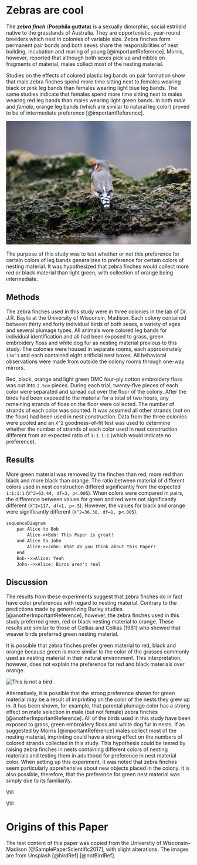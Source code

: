 # Zebras are cool

The _**zebra finch**_ (**Poephila guttata**) is a sexually dimorphic, social estrildid native to the grasslands of Australia. They are opportunistic, year-round breeders which nest in colonies of variable size. Zebra finches form permanent pair bonds and both sexes share the responsibilities of nest building, incubation and rearing of young [@importantReference]. Morris, however, reported that although both sexes pick up and nibble on fragments of material, males collect most of the nesting material.

Studies on the effects of colored plastic leg bands on pair formation show that male zebra finches spend more time sitting next to females wearing black or pink leg bands than females wearing light blue leg bands. The same studies indicate that females spend more time sitting next to males wearing red leg bands than males wearing light green bands. In both *male* and _female_, orange leg bands (which are similar to natural leg color) proved to be of intermediate preference [@importantReference].

![This is the bird this paper is about](images/bird1.png)

The purpose of this study was to test whether or not this preference for certain colors of leg bands generalizes to preference for certain colors of nesting material. It was hypothesized that zebra finches would collect more red or black material than light green, with collection of orange being intermediate.

## Methods

The zebra finches used in this study were in three colonies in the lab of Dr. J.R. Baylis at the University of Wisconsin, Madison. Each colony contained between thirty and forty individual birds of both sexes, a variety of ages and several plumage types. All animals wore colored leg bands for individual identification and all had been exposed to grass, green embroidery floss and white dog fur as nesting material previous to this study. The colonies were housed in separate rooms, each approximately `17m^3` and each contained eight artificial nest boxes. All behavioral observations were made from outside the colony rooms through one-way mirrors.

Red, black, orange and light green DMC four-ply cotton embroidery floss was cut into `2.5cm` pieces. During each trial, twenty-five pieces of each color were separated and spread out over the floor of the colony. After the birds had been exposed to the material for a total of two hours, any remaining strands of floss on the floor were collected. The number of strands of each color was counted. It was assumed all other strands (not on the floor) had been used in nest construction. Data from the three colonies were pooled and an `X^2` goodness-of-fit test was used to determine whether the number of strands of each color used in nest construction different from an expected ratio of `1:1:1:1` (which would indicate no preference).

## Results

More green material was removed by the finches than red, more red than black and more black than orange. The ratio between material of different colors used in nest construction differed significantly from the expected `1:1:1:1` (`X^2=63.44, df=3, p<.005`). When colors were compared in pairs, the difference between values for green and red were not significantly different (`X^2=117, df=1, p>.5`). However, the values for black and orange were significantly different (`X^2=36.38, df=1, p<.005`).

```mermaid
sequenceDiagram
    par Alice to Bob
        Alice->>Bob: This Paper is great!
    and Alice to John
        Alice->>John: What do you think about this Paper?
    end
    Bob-->>Alice: Yeah
    John-->>Alice: Birds aren't real
```

## Discussion

The results from these experiments suggest that zebra finches do in fact have color preferences with regard to nesting material. Contrary to the predictions made by generalizing Burley studies [@anotherImportantReference], however, the zebra finches used in this study preferred green, red or black nesting material to orange. These results are similar to those of Collias and Collias (1981) who showed that weaver birds preferred green nesting material.

It is possible that zebra finches prefer green material to red, black and orange because green is more similar to the color of the grasses commonly used as nesting material in their natural environment. This interpretation, however, does not explain the preference for red and black materials over orange.

![This is not a bird](images/notBird.png)

Alternatively, it is possible that the strong preference shown for green material may be a result of imprinting on the color of the nests they grew up in. It has been shown, for example, that parental plumage color has a strong effect on mate selection in male (but not female) zebra finches [@anotherImportantReference]. All of the birds used in this study have been exposed to grass, green embroidery floss and white dog fur in nests. If as suggested by Morris [@importantReference] males collect most of the nesting material, imprinting could have a strong effect on the numbers of colored strands collected in this study. This hypothesis could be tested by raising zebra finches in nests containing different colors of nesting materials and testing them in adulthood for preference in nest material color. When setting up this experiment, it was noted that zebra finches seem particularly apprehensive about new objects placed in the colony. It is also possible, therefore, that the preference for green nest material was simply due to its familiarity.

\fill

\fill

# Origins of this Paper

The text content of this paper was copied from the University of Wisconsin–Madison [@SamplePaperScientific2017], with slight alterations. The images are from Unsplash [@birdRef] [@notBirdRef].